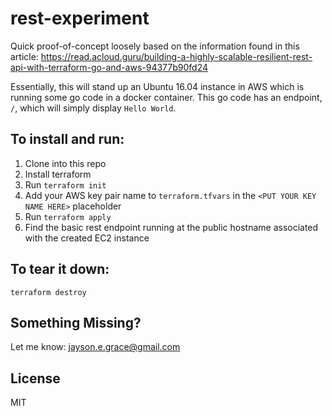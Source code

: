 # rest-experiment

Quick proof-of-concept loosely based on the information found in this article: https://read.acloud.guru/building-a-highly-scalable-resilient-rest-api-with-terraform-go-and-aws-94377b90fd24

Essentially, this will stand up an Ubuntu 16.04 instance in AWS which is running some go code in a docker container. This go code has an endpoint, ```/```, which will simply display ```Hello World```.

## To install and run:
1. Clone into this repo
2. Install terraform
3. Run ```terraform init``` 
4. Add your AWS key pair name to ```terraform.tfvars``` in the ```<PUT YOUR KEY NAME HERE>``` placeholder
5. Run ```terraform apply```
6. Find the basic rest endpoint running at the public hostname associated with the created EC2 instance

## To tear it down:
```terraform destroy```

## Something Missing?
Let me know: jayson.e.grace@gmail.com

## License
MIT
